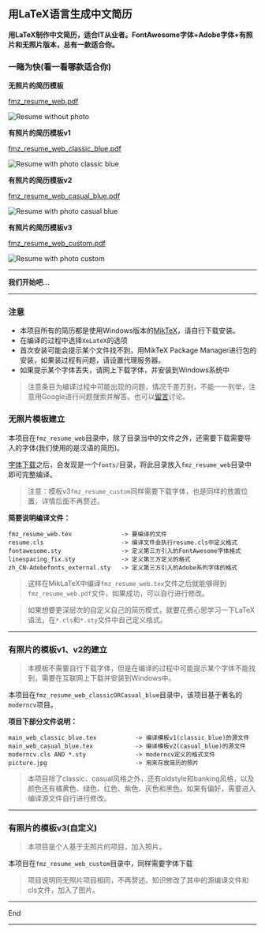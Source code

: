 ## 用LaTeX语言生成中文简历 

**用LaTeX制作中文简历，适合IT从业者。FontAwesome字体+Adobe字体+有照片和无照片版本，总有一款适合你。**

### 一睹为快(看一看哪款适合你)

**无照片的简历模板**

[fmz_resume_web.pdf](src/fmz_resume_web.pdf)

![Resume without photo](image/fmz_resume_web.png)

**有照片的简历模板v1**

[fmz_resume_web_classic_blue.pdf](src/fmz_resume_web_classic_blue.pdf)

![Resume with photo classic blue](image/fmz_resume_web_classic_blue.png)

**有照片的简历模板v2**

[fmz_resume_web_casual_blue.pdf](src/fmz_resume_web_casual_blue.pdf)

![Resume with photo casual blue](image/fmz_resume_web_casual_blue.png)

**有照片的简历模板v3**

[fmz_resume_web_custom.pdf](src/fmz_resume_web_custom.pdf)

![Resume with photo custom](image/fmz_resume_web_custom.png)

---

**我们开始吧...**

---

### 注意

- 本项目所有的简历都是使用Windows版本的[MikTeX](http://miktex.org/download)，请自行下载安装。
- 在编译的过程中选择`XeLateX`的选项
- 首次安装可能会提示某个文件找不到，用MikTeX Package Manager进行包的安装，如果装过程有问题，请设置代理服务器。
- 如果提示某个字体丢失，请网上下载字体，并安装到Windows系统中

> 注意条目为编译过程中可能出现的问题，情况千差万别，不能一一列举，注意用Google进行问题搜索并解答。也可以[留言](https://fmzhao.github.io/guestbook/)讨论。

### 无照片模板建立

本项目在`fmz_resume_web`目录中，除了目录当中的文件之外，还需要下载需要导入的字体(我们使用的是汉语的简历)。

[字体下载](https://pan.baidu.com/s/1nvERiOD)之后，会发现是一个`fonts/`目录，将此目录放入`fmz_resume_web`目录中即可完整编译。

> 注意：模板v3`fmz_resume_custom`同样需要下载字体，也是同样的放置位置，详情后面不再赘述。

**简要说明编译文件：**

```
fmz_resume_web.tex              -> 要编译的文件
resume.cls                      -> 编译文件会执行resume.cls中定义格式
fontawesome.sty                 -> 定义第三方引入的FontAwesome字体格式
linespacing_fix.sty             -> 定义第三方定义的格式
zh_CN-Adobefonts_external.sty   -> 定义第三方引入的Adobe系列字体的格式
```

> 这样在MikLaTeX中编译`fmz_resume_web.tex`文件之后就能够得到`fmz_resume_web.pdf`文件，如果成功，可以自行进行修改。

> 如果想要更深层次的自定义自己的简历模式，就要花费心思学习一下LaTeX语法，在`*.cls`和`*.sty`文件中自己定义格式。

---

### 有照片的模板v1、v2的建立

> 本模板不需要自行下载字体，但是在编译的过程中可能提示某个字体不能找到，需要在互联网上下载并安装到Windows中。

本项目在`fmz_resume_web_classicORCasual_blue`目录中，该项目基于著名的`moderncv`项目。

**项目下部分文件说明：**

```
main_web_classic_blue.tex           -> 编译模板v1(classic_blue)的源文件
main_web_casual_blue.tex            -> 编译模板v2(casual_blue)的源文件
moderncv.cls AND *.sty              -> moderncv定义的格式文件
picture.jpg                         -> 用来存放简历的照片
```

> 本项目除了classic、casual风格之外，还有oldstyle和banking风格，以及颜色还有橘黄色、绿色、红色、紫色、灰色和黑色。如果有偏好，需要进入编译源文件自行进行修改。

---

### 有照片的模板v3(自定义)

> 本项目是个人基于无照片的项目，加入照片。

本项目在`fmz_resume_web_custom`目录中，同样需要字体下载

> 项目说明同无照片项目相同，不再赘述。知识修改了其中的源编译文件和cls文件，加入了图片。

---

End

---
